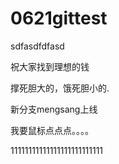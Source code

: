 # 0621gittest
sdfasdfdfasd

祝大家找到理想的钱

撑死胆大的，饿死胆小的.

新分支mengsang上线

我要鼠标点点点。。。。

11111111111111111111111111